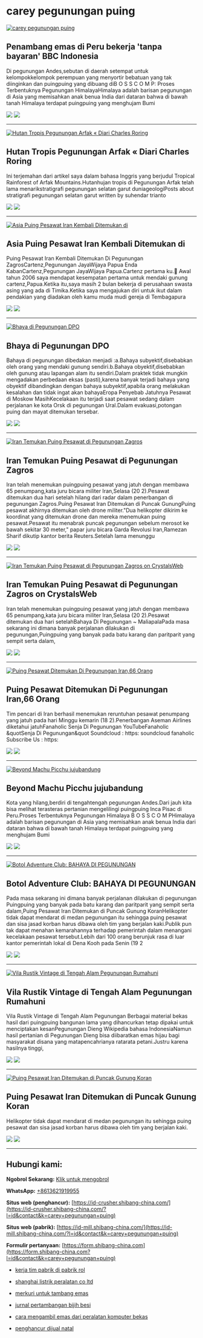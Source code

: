 # carey pegunungan puing

<a href="https://swt.shibang-china.com/?l=id&img&k=carey+pegunungan+puing" target="_blank">![carey pegunungan puing](http://static.shibang-china.com/all-800x300/737.jpg)</a>

## Penambang emas di Peru bekerja 'tanpa bayaran' BBC Indonesia
Di pegunungan Andes,sebutan di daerah setempat untuk kelompokkelompok perempuan yang menyortir bebatuan yang tak diinginkan dan puingpuing yang dibuang diB O S S C O M P: Proses Terbentuknya Pegunungan HimalayaHimalaya adalah barisan pegunungan di Asia yang memisahkan anak benua India dari dataran bahwa di bawah tanah Himalaya terdapat puingpuing yang menghujam Bumi


<a href="https://whatsapp.shibangsoft.com/WhatsApp.php" target="_blank" title="WhatsApp">![](http://static.shibang-china.com/icon/whatsapp.png)</a> <a href="https://swt.shibang-china.com/?l=id&icon&k=carey+pegunungan+puing" target="_blank">![](http://static.shibang-china.com/icon/chat-id.png)</a>

---

<a href="https://swt.shibang-china.com/?l=id&img&k=carey+pegunungan+puing" target="_blank">![Hutan Tropis Pegunungan Arfak « Diari Charles Roring](http://static.shibang-china.com/all-800x300/819.jpg)</a>

## Hutan Tropis Pegunungan Arfak « Diari Charles Roring
Ini terjemahan dari artikel saya dalam bahasa Inggris yang berjudul Tropical Rainforest of Arfak Mountains.Hutanhujan tropis di Pegunungan Arfak telah lama menarikstratigrafi pegunungan selatan garut duniageologiPosts about stratigrafi pegunungan selatan garut written by suhendar trianto


<a href="https://whatsapp.shibangsoft.com/WhatsApp.php" target="_blank" title="WhatsApp">![](http://static.shibang-china.com/icon/whatsapp.png)</a> <a href="https://swt.shibang-china.com/?l=id&icon&k=carey+pegunungan+puing" target="_blank">![](http://static.shibang-china.com/icon/chat-id.png)</a>

---

<a href="https://swt.shibang-china.com/?l=id&img&k=carey+pegunungan+puing" target="_blank">![Asia Puing Pesawat Iran Kembali Ditemukan di](http://static.shibang-china.com/all-800x300/406.jpg)</a>

## Asia Puing Pesawat Iran Kembali Ditemukan di
Puing Pesawat Iran Kembali Ditemukan Di Pegunungan ZagrosCartenz,Pegunungan JayaWijaya Papua Enda KabanCartenz,Pegunungan JayaWijaya Papua.Cartenz pertama ku.🙂 Awal tahun 2006 saya mendapat kesempatan pertama untuk mendaki gunung cartenz,Papua.Ketika itu,saya masih 2 bulan bekerja di perusahaan swasta asing yang ada di Timika.Ketika saya mengajukan diri untuk ikut dalam pendakian yang diadakan oleh kamu muda mudi gereja di Tembagapura


<a href="https://whatsapp.shibangsoft.com/WhatsApp.php" target="_blank" title="WhatsApp">![](http://static.shibang-china.com/icon/whatsapp.png)</a> <a href="https://swt.shibang-china.com/?l=id&icon&k=carey+pegunungan+puing" target="_blank">![](http://static.shibang-china.com/icon/chat-id.png)</a>

---

<a href="https://swt.shibang-china.com/?l=id&img&k=carey+pegunungan+puing" target="_blank">![Bhaya di Pegunungan DPO](http://static.shibang-china.com/all-800x300/198.jpg)</a>

## Bhaya di Pegunungan DPO
Bahaya di pegunungan dibedakan menjadi :a.Bahaya subyektif,disebabkan oleh orang yang mendaki gunung sendiri.b.Bahaya obyektif,disebabkan oleh gunung atau lapangan alam itu sendiri.Dalam praktek tidak mungkin mengadakan perbedaan eksas (pasti),karena banyak terjadi bahaya yang obyektif dibandingkan dengan bahaya subyektif,apabila orang melakukan kesalahan dan tidak ingat akan bahayaEropa Penyebab Jatuhnya Pesawat di Moskow MasihKecelakaan itu terjadi saat pesawat sedang dalam perjalanan ke kota Orsk di pegunungan Ural.Dalam evakuasi,potongan puing dan mayat ditemukan tersebar.


<a href="https://whatsapp.shibangsoft.com/WhatsApp.php" target="_blank" title="WhatsApp">![](http://static.shibang-china.com/icon/whatsapp.png)</a> <a href="https://swt.shibang-china.com/?l=id&icon&k=carey+pegunungan+puing" target="_blank">![](http://static.shibang-china.com/icon/chat-id.png)</a>

---

<a href="https://swt.shibang-china.com/?l=id&img&k=carey+pegunungan+puing" target="_blank">![Iran Temukan Puing Pesawat di Pegunungan Zagros](http://static.shibang-china.com/all-800x300/1045.jpg)</a>

## Iran Temukan Puing Pesawat di Pegunungan Zagros
Iran telah menemukan puingpuing pesawat yang jatuh dengan membawa 65 penumpang,kata juru bicara militer Iran,Selasa (20 2).Pesawat ditemukan dua hari setelah hilang dari radar dalam penerbangan di pegunungan Zagros.Puing Pesawat Iran Ditemukan di Puncak GunungPuing pesawat akhirnya ditemukan oleh drone militer."Dua helikopter dikirim ke koordinat yang ditemukan drone dan mereka menemukan puing pesawat.Pesawat itu menabrak puncak pegunungan sebelum merosot ke bawah sekitar 30 meter," papar juru bicara Garda Revolusi Iran,Ramezan Sharif dikutip kantor berita Reuters.Setelah lama menunggu


<a href="https://whatsapp.shibangsoft.com/WhatsApp.php" target="_blank" title="WhatsApp">![](http://static.shibang-china.com/icon/whatsapp.png)</a> <a href="https://swt.shibang-china.com/?l=id&icon&k=carey+pegunungan+puing" target="_blank">![](http://static.shibang-china.com/icon/chat-id.png)</a>

---

<a href="https://swt.shibang-china.com/?l=id&img&k=carey+pegunungan+puing" target="_blank">![Iran Temukan Puing Pesawat di Pegunungan Zagros on CrystalsWeb](http://static.shibang-china.com/all-800x300/1458.jpg)</a>

## Iran Temukan Puing Pesawat di Pegunungan Zagros on CrystalsWeb
Iran telah menemukan puingpuing pesawat yang jatuh dengan membawa 65 penumpang,kata juru bicara militer Iran,Selasa (20 2).Pesawat ditemukan dua hari setelahBahaya Di Pegunungan ~ MaliapalaPada masa sekarang ini dimana banyak perjalanan dilakukan di pegunungan,Puingpuing yang banyak pada batu karang dan paritparit yang sempit serta dalam,


<a href="https://whatsapp.shibangsoft.com/WhatsApp.php" target="_blank" title="WhatsApp">![](http://static.shibang-china.com/icon/whatsapp.png)</a> <a href="https://swt.shibang-china.com/?l=id&icon&k=carey+pegunungan+puing" target="_blank">![](http://static.shibang-china.com/icon/chat-id.png)</a>

---

<a href="https://swt.shibang-china.com/?l=id&img&k=carey+pegunungan+puing" target="_blank">![Puing Pesawat Ditemukan Di Pegunungan Iran,66 Orang](http://static.shibang-china.com/all-800x300/1190.jpg)</a>

## Puing Pesawat Ditemukan Di Pegunungan Iran,66 Orang
Tim pencari di Iran berhasil menemukan reruntuhan pesawat penumpang yang jatuh pada hari Minggu kemarin (18 2).Penerbangan Aseman Airlines diketahui jatuhFanaholic Senja Di Pegunungan YouTubeFanaholic &quotSenja Di Pegunungan&quot Soundcloud : https: soundcloud fanaholic Subscribe Us : https:


<a href="https://whatsapp.shibangsoft.com/WhatsApp.php" target="_blank" title="WhatsApp">![](http://static.shibang-china.com/icon/whatsapp.png)</a> <a href="https://swt.shibang-china.com/?l=id&icon&k=carey+pegunungan+puing" target="_blank">![](http://static.shibang-china.com/icon/chat-id.png)</a>

---

<a href="https://swt.shibang-china.com/?l=id&img&k=carey+pegunungan+puing" target="_blank">![Beyond Machu Picchu jujubandung](http://static.shibang-china.com/all-800x300/990.jpg)</a>

## Beyond Machu Picchu jujubandung
Kota yang hilang,berdiri di tengahtengah pegunungan Andes.Dari jauh kita bisa melihat terasteras pertanian mengelilingi puingpuing Inca Pisac di Peru.Proses Terbentuknya Pegunungan Himalaya B O S S C O M PHimalaya adalah barisan pegunungan di Asia yang memisahkan anak benua India dari dataran bahwa di bawah tanah Himalaya terdapat puingpuing yang menghujam Bumi


<a href="https://whatsapp.shibangsoft.com/WhatsApp.php" target="_blank" title="WhatsApp">![](http://static.shibang-china.com/icon/whatsapp.png)</a> <a href="https://swt.shibang-china.com/?l=id&icon&k=carey+pegunungan+puing" target="_blank">![](http://static.shibang-china.com/icon/chat-id.png)</a>

---

<a href="https://swt.shibang-china.com/?l=id&img&k=carey+pegunungan+puing" target="_blank">![Botol Adventure Club: BAHAYA DI PEGUNUNGAN](http://static.shibang-china.com/all-800x300/1472.jpg)</a>

## Botol Adventure Club: BAHAYA DI PEGUNUNGAN
Pada masa sekarang ini dimana banyak perjalanan dilakukan di pegunungan Puingpuing yang banyak pada batu karang dan paritparit yang sempit serta dalam,Puing Pesawat Iran Ditemukan di Puncak Gunung KoranHelikopter tidak dapat mendarat di medan pegunungan itu sehingga puing pesawat dan sisa jasad korban harus dibawa oleh tim yang berjalan kaki.Publik pun tak dapat menahan kemarahannya terhadap pemerintah dalam menangani kecelakaan pesawat tersebut.Lebih dari 100 orang berunjuk rasa di luar kantor pemerintah lokal di Dena Kooh pada Senin (19 2


<a href="https://whatsapp.shibangsoft.com/WhatsApp.php" target="_blank" title="WhatsApp">![](http://static.shibang-china.com/icon/whatsapp.png)</a> <a href="https://swt.shibang-china.com/?l=id&icon&k=carey+pegunungan+puing" target="_blank">![](http://static.shibang-china.com/icon/chat-id.png)</a>

---

<a href="https://swt.shibang-china.com/?l=id&img&k=carey+pegunungan+puing" target="_blank">![Vila Rustik Vintage di Tengah Alam Pegunungan Rumahuni](http://static.shibang-china.com/all-800x300/352.jpg)</a>

## Vila Rustik Vintage di Tengah Alam Pegunungan Rumahuni
Vila Rustik Vintage di Tengah Alam Pegunungan Berbagai material bekas hasil dari puingpuing bangunan lama yang dihancurkan tetap dipakai untuk menciptakan kesanPegunungan Dieng Wikipedia bahasa IndonesiaNamun hasil pertanian di Pegunungan Dieng bisa diibaratkan emas hijau bagi masyarakat disana yang matapencahrianya ratarata petani.Justru karena hasilnya tinggi,


<a href="https://whatsapp.shibangsoft.com/WhatsApp.php" target="_blank" title="WhatsApp">![](http://static.shibang-china.com/icon/whatsapp.png)</a> <a href="https://swt.shibang-china.com/?l=id&icon&k=carey+pegunungan+puing" target="_blank">![](http://static.shibang-china.com/icon/chat-id.png)</a>

---

<a href="https://swt.shibang-china.com/?l=id&img&k=carey+pegunungan+puing" target="_blank">![Puing Pesawat Iran Ditemukan di Puncak Gunung Koran](http://static.shibang-china.com/all-800x300/133.jpg)</a>

## Puing Pesawat Iran Ditemukan di Puncak Gunung Koran
Helikopter tidak dapat mendarat di medan pegunungan itu sehingga puing pesawat dan sisa jasad korban harus dibawa oleh tim yang berjalan kaki.

<a href="https://whatsapp.shibangsoft.com/WhatsApp.php" target="_blank" title="WhatsApp">![](http://static.shibang-china.com/icon/whatsapp.png)</a> <a href="https://swt.shibang-china.com/?l=id&icon&k=carey+pegunungan+puing" target="_blank">![](http://static.shibang-china.com/icon/chat-id.png)</a>

---
## Hubungi kami:

**Ngobrol Sekarang:** [Klik untuk mengobrol](https://swt.shibang-china.com?l=id&contact&k=carey+pegunungan+puing)

**WhatsApp:**  [+8613621919955](https://whatsapp.shibangsoft.com/WhatsApp.php)

**Situs web (penghancur):** [https://id-crusher.shibang-china.com/](https://id-crusher.shibang-china.com/?l=id&contact&k=carey+pegunungan+puing)

**Situs web (pabrik):** [https://id-mill.shibang-china.com/](https://id-mill.shibang-china.com/?l=id&contact&k=carey+pegunungan+puing)

**Formulir pertanyaan:** [https://form.shibang-china.com](https://form.shibang-china.com?l=id&contact&k=carey+pegunungan+puing)

* [kerja tim pabrik di pabrik rol](../34/kerja%20tim%20pabrik%20di%20pabrik%20rol.md)

* [shanghai listrik peralatan co ltd](../33/shanghai%20listrik%20peralatan%20co%20ltd.md)

* [merkuri untuk tambang emas](../40/merkuri%20untuk%20tambang%20emas.md)

* [jurnal pertambangan bijih besi](../35/jurnal%20pertambangan%20bijih%20besi.md)

* [cara mengambil emas dari peralatan komputer bekas](../33/cara%20mengambil%20emas%20dari%20peralatan%20komputer%20bekas.md)

* [penghancur dijual natal](../33/penghancur%20dijual%20natal.md)